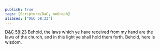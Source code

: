 ```yaml
---
publish: true
tags: [Scripture/DaC, noGraph]
aliases: ["D&C 58:23"]
---
```

[D&C 58:23](https://churchofjesuschrist.org/study/scriptures/dc-testament/dc/58?lang=eng&id=p23#p23) Behold, the laws which ye have received from my hand are the laws of the church, and in this light ye shall hold them forth. Behold, here is wisdom.

